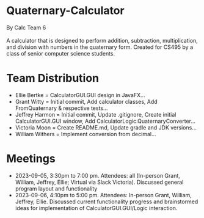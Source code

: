 # Quaternary-Calculator
By Calc Team 6<br><br>
A calculator that is designed to perform addition, subtraction, multiplication, and division with numbers in the quaternary form. Created for CS495 by a class of senior computer science students.
# Team Distribution
- Ellie Bertke = CalculatorGUI.GUI design in JavaFX...
- Grant Witty = Initial commit, Add calculator classes, Add FromQuaternary & respective tests...
- Jeffrey Harmon = Initial commit, Update .gitignore, Create initial CalculatorGUI.GUI window, Add CalculatorLogic.QuaternaryConverter...
- Victoria Moon = Create README.md, Update gradle and JDK versions...
- William Withers = Implement conversion from decimal...
# Meetings
- 2023-09-05, 3:30pm to 7:00 pm. Attendees: all (In-person Grant, William, Jeffrey, Ellie; Virtual via Slack Victoria). Discussed general program layout and functionality
- 2023-09-06, 4:10pm to 5:00 pm. Attendees: In-person Grant, William, Jeffrey, Ellie. Discussed current functionality progress and brainstormed ideas for implementation of CalculatorGUI.GUI/Logic interaction.